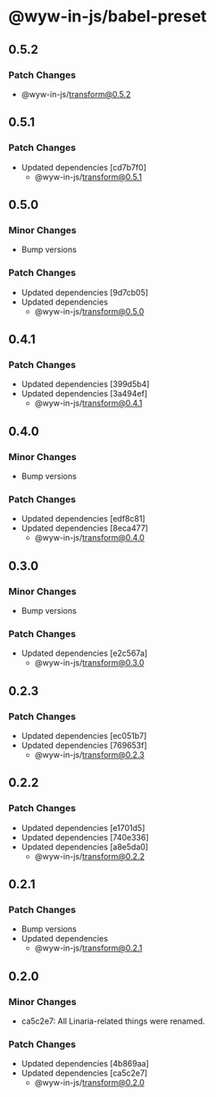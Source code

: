 # @wyw-in-js/babel-preset

## 0.5.2

### Patch Changes

- @wyw-in-js/transform@0.5.2

## 0.5.1

### Patch Changes

- Updated dependencies [cd7b7f0]
  - @wyw-in-js/transform@0.5.1

## 0.5.0

### Minor Changes

- Bump versions

### Patch Changes

- Updated dependencies [9d7cb05]
- Updated dependencies
  - @wyw-in-js/transform@0.5.0

## 0.4.1

### Patch Changes

- Updated dependencies [399d5b4]
- Updated dependencies [3a494ef]
  - @wyw-in-js/transform@0.4.1

## 0.4.0

### Minor Changes

- Bump versions

### Patch Changes

- Updated dependencies [edf8c81]
- Updated dependencies [8eca477]
  - @wyw-in-js/transform@0.4.0

## 0.3.0

### Minor Changes

- Bump versions

### Patch Changes

- Updated dependencies [e2c567a]
  - @wyw-in-js/transform@0.3.0

## 0.2.3

### Patch Changes

- Updated dependencies [ec051b7]
- Updated dependencies [769653f]
  - @wyw-in-js/transform@0.2.3

## 0.2.2

### Patch Changes

- Updated dependencies [e1701d5]
- Updated dependencies [740e336]
- Updated dependencies [a8e5da0]
  - @wyw-in-js/transform@0.2.2

## 0.2.1

### Patch Changes

- Bump versions
- Updated dependencies
  - @wyw-in-js/transform@0.2.1

## 0.2.0

### Minor Changes

- ca5c2e7: All Linaria-related things were renamed.

### Patch Changes

- Updated dependencies [4b869aa]
- Updated dependencies [ca5c2e7]
  - @wyw-in-js/transform@0.2.0
